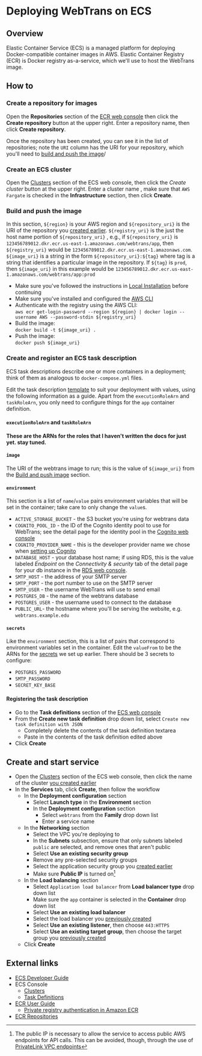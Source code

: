 # Deploying WebTrans on ECS

## Overview

Elastic Container Service (ECS) is a managed platform for deploying Docker-compatible container images in AWS. Elastic Container Registry (ECR) is Docker registry as-a-service, which we'll use to host the WebTrans image.

## How to

### Create a repository for images

Open the __Repositories__ section of the [ECR web console](https://console.aws.amazon.com/ecr/private-registry/repositories) then click the __Create repository__ button at the upper right. Enter a repository name, then click __Create repository__.  

Once the repository has been created, you can see it in the list of repositories; note the `URI` column has the URI for your repository, which you'll need to [build and push the image](#build-and-push-the-image)/

### Create an ECS cluster

Open the [Clusters](https://console.aws.amazon.com/ecs/v2/clusters) section of the ECS web console, then click the _Create cluster_ button at the upper right. Enter a cluster name , make sure that `AWS Fargate` is checked in the __Infrastructure__ section, then click __Create__.

### Build and push the image

In this section, `${region}` is your AWS region and `${repository_uri}` is the URI of the repository you [created earlier](#create-a-repository-for-images). `${registry_uri}` is the just the host name portion of `${repository_uri}` , e.g., if `${repository_uri}` is `123456789012.dkr.ecr.us-east-1.amazonaws.com/webtrans/app`, then `${registry_uri}` would be `123456789012.dkr.ecr.us-east-1.amazonaws.com`. `${image_uri}` is a string in the form `${repository_uri}:${tag}` where tag is a string that identifies a particular image in the repository. If `${tag}` is `prod`, then `${image_uri}` in this example would be `123456789012.dkr.ecr.us-east-1.amazonaws.com/webtrans/app:prod`

* Make sure you've followed the instructions in [Local Installation](../README.md#local-installation) before continuing
* Make sure you've installed and configured the [AWS CLI](https://aws.amazon.com/cli/)
* Authenticate with the registry using the AWS CLI:  
  `aws ecr get-login-password --region ${region} | docker login --username AWS --password-stdin ${registry_uri}`
* Build the image:  
  `docker build -t ${image_uri} .`
* Push the image:  
  `docker push ${image_uri}`

### Create and register an ECS task description

ECS task descriptions describe one or more containers in a deployment; think of them as analogous to `docker-compose.yml` files.

Edit the task description [template](task_description.json) to suit your deployment with values, using the following information as a guide. Apart from the `executionRoleArn` and `taskRoleArn`, you only need to configure things for the `app` container definition.

#### `executionRoleArn` and `taskRoleArn`

__These are the ARNs for the roles that I haven't written the docs for just yet. stay tuned.__

#### `image`

The URI of the webtrans image to run; this is the value of `${image_uri}` from the [Build and push image](#build-and-push-the-image) section.

#### `environment`

This section is a list of `name`/`value` pairs environment variables that will be set in the container; take care to only change the `value`s.

* `ACTIVE_STORAGE_BUCKET` - the S3 bucket you're using for webtrans data
* `COGNITO_POOL_ID` - the ID of the Cognito identity pool to use for WebTrans; see the detail page for the identity pool in the [Cognito web console](https://console.aws.amazon.com/cognito/v2/identity/identity-pools)
* `COGNITO_PROVIDER_NAME` - this is the developer provider name we chose when [setting up Cognito](cognito.md)
* `DATABASE_HOST` - your database host name; if using RDS, this is the value labeled _Endpoint_ on the _Connectivity & security_ tab of the detail page for your db instance in the [RDS web console](https://console.aws.amazon.com/rds/home#databases:).
* `SMTP_HOST` - the address of your SMTP server
* `SMTP_PORT` - the port number to use on the SMTP server
* `SMTP_USER` - the username WebTrans will use to send email
* `POSTGRES_DB` - the name of the webtrans database
* `POSTGRES_USER` - the username used to connect to the database
* `PUBLIC_URL`- the hostname where you'll be serving the website, e.g. `webtrans.example.edu`

#### `secrets`

Like the `environment` section, this is a list of pairs that correspond to environment variables set in the container. Edit the `valueFrom` to be the ARNs for the [secrets](secrets.md) we set up earlier. There should be 3 secrets to configure:

* `POSTGRES_PASSWORD`
* `SMTP_PASSWORD`
* `SECRET_KEY_BASE`

#### Registering the task description

* Go to the __Task definitions__ section of the [ECS web console](https://console.aws.amazon.com/ecs/v2/task-definitions)
* From the __Create new task definition__ drop down list, select `Create new task definition with JSON`
  * Completely delete the contents of the task definition textarea
  * Paste in the contents of the task definition edited above
* Click __Create__

## Create and start service

* Open the [Clusters](https://console.aws.amazon.com/ecs/v2/clusters) section of the ECS web console, then click the name of the cluster [you created earlier](#create-an-ecs-cluster)
* In the __Services__ tab, click __Create__, then follow the workflow
  * In the __Deployment configuration__ section
    * Select __Launch type__ in the __Environment__ section
    * In the  __Deployment configuration__ section
      * Select `webtrans` from the __Family__ drop down list
      * Enter a service name
  * In the __Networking__ section
    * Select the VPC you're deploying to
    * In the __Subnets__ subsection, ensure that only subnets labeled `public` are selected, and remove ones that aren't public
    * Select __Use an existing security group__
    * Remove any pre-selected security groups
    * Select the application security group you [created earlier](elb_and_acm.md#create-application-security-group)
    * Make sure __Public IP__ is turned on[^ecs-public-ip]
  * In the __Load balancing__ section
    * Select `Application load balancer` from __Load balancer type__ drop down list
    * Make sure the `app` container is selected in the __Container__ drop down list
    * Select __Use an existing load balancer__
    * Select the load balancer you [previously created](elb_and_acm.md#create-a-load-balancer)
    * Select __Use an existing listener__, then choose `443:HTTPS`
    * Select __Use an existing target group__, then choose the target group you [previously created](elb_and_acm.md#create-a-target-group)
  * Click __Create__

## External links

* [ECS Developer Guide](https://docs.aws.amazon.com/AmazonECS/latest/developerguide/Welcome.html)
* ECS Console
  * [Clusters](https://console.aws.amazon.com/ecs/v2/clusters)
  * [Task Definitions](https://console.aws.amazon.com/ecs/v2/task-definitions)
* [ECR User Guide](https://docs.aws.amazon.com/AmazonECR/latest/userguide/what-is-ecr.html)
  * [Private registry authentication in Amazon ECR](https://docs.aws.amazon.com/AmazonECR/latest/userguide/registry_auth.html)
* [ECR Repositories](https://console.aws.amazon.com/ecr/private-registry/repositories)

[^ecs-public-ip]: The public IP is necessary to allow the service to access public AWS endpoints for API calls. This can be avoided, though, through the use of [PrivateLink VPC endpoints](https://docs.aws.amazon.com/vpc/latest/privatelink/create-interface-endpoint.html)
